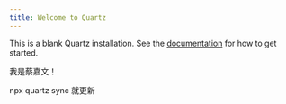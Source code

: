 ```yaml
---
title: Welcome to Quartz
---
```


This is a blank Quartz installation.
See the [documentation](https://quartz.jzhao.xyz) for how to get started.

我是蔡嘉文！

npx quartz sync 就更新